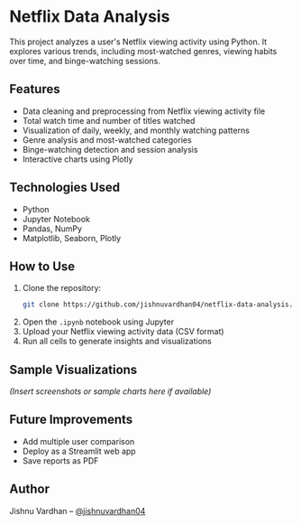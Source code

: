 # Netflix Data Analysis

This project analyzes a user's Netflix viewing activity using Python. It explores various trends, including most-watched genres, viewing habits over time, and binge-watching sessions.

## Features

- Data cleaning and preprocessing from Netflix viewing activity file
- Total watch time and number of titles watched
- Visualization of daily, weekly, and monthly watching patterns
- Genre analysis and most-watched categories
- Binge-watching detection and session analysis
- Interactive charts using Plotly

## Technologies Used

- Python
- Jupyter Notebook
- Pandas, NumPy
- Matplotlib, Seaborn, Plotly

## How to Use

1. Clone the repository:
   ```bash
   git clone https://github.com/jishnuvardhan04/netflix-data-analysis.git
   ```
2. Open the `.ipynb` notebook using Jupyter
3. Upload your Netflix viewing activity data (CSV format)
4. Run all cells to generate insights and visualizations

## Sample Visualizations

*(Insert screenshots or sample charts here if available)*

## Future Improvements

- Add multiple user comparison
- Deploy as a Streamlit web app
- Save reports as PDF

## Author

Jishnu Vardhan – [@jishnuvardhan04](https://github.com/jishnuvardhan04)

